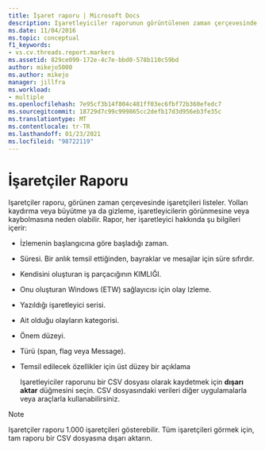 ```yaml
---
title: İşaret raporu | Microsoft Docs
description: Işaretleyiciler raporunun görüntülenen zaman çerçevesinde işaretleyicileri nasıl listeleyeceğinizi ve kaydırma ya da yakınlaştırma işaretlerinin görünme veya kaybolmasının nasıl neden olabileceğini öğrenin.
ms.date: 11/04/2016
ms.topic: conceptual
f1_keywords:
- vs.cv.threads.report.markers
ms.assetid: 829ce099-172e-4c7e-bbd0-578b110c59bd
author: mikejo5000
ms.author: mikejo
manager: jillfra
ms.workload:
- multiple
ms.openlocfilehash: 7e95cf3b14f804c481ff03ec6fbf72b360efedc7
ms.sourcegitcommit: 18729d7c99c999865cc2defb17d3d956eb3fe35c
ms.translationtype: MT
ms.contentlocale: tr-TR
ms.lasthandoff: 01/23/2021
ms.locfileid: "98722119"
---
```

# <a name="markers-report"></a>İşaretçiler Raporu
Işaretçiler raporu, görünen zaman çerçevesinde işaretçileri listeler.  Yolları kaydırma veya büyütme ya da gizleme, işaretleyicilerin görünmesine veya kaybolmasına neden olabilir. Rapor, her işaretleyici hakkında şu bilgileri içerir:

- İzlemenin başlangıcına göre başladığı zaman.

- Süresi. Bir anlık temsil ettiğinden, bayraklar ve mesajlar için süre sıfırdır.

- Kendisini oluşturan iş parçacığının KIMLIĞI.

- Onu oluşturan Windows (ETW) sağlayıcısı için olay Izleme.

- Yazıldığı işaretleyici serisi.

- Ait olduğu olayların kategorisi.

- Önem düzeyi.

- Türü (span, flag veya Message).

- Temsil edilecek özellikler için üst düzey bir açıklama

  Işaretleyiciler raporunu bir CSV dosyası olarak kaydetmek için **dışarı aktar** düğmesini seçin. CSV dosyasındaki verileri diğer uygulamalarla veya araçlarla kullanabilirsiniz.

> [!NOTE]
> Işaretçiler raporu 1.000 işaretçileri gösterebilir. Tüm işaretçileri görmek için, tam raporu bir CSV dosyasına dışarı aktarın.
